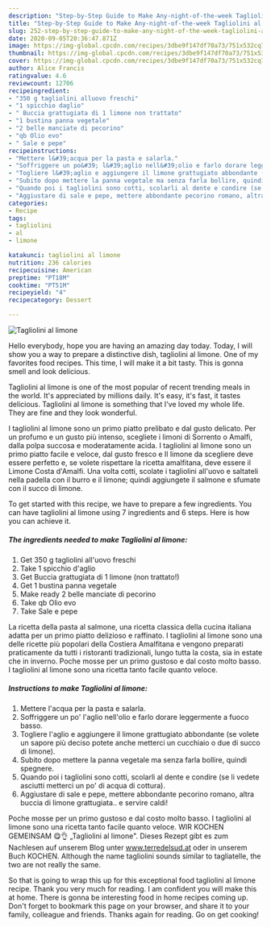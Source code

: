 ```yaml
---
description: "Step-by-Step Guide to Make Any-night-of-the-week Tagliolini al limone"
title: "Step-by-Step Guide to Make Any-night-of-the-week Tagliolini al limone"
slug: 252-step-by-step-guide-to-make-any-night-of-the-week-tagliolini-al-limone
date: 2020-09-05T20:36:47.871Z
image: https://img-global.cpcdn.com/recipes/3dbe9f147df70a73/751x532cq70/tagliolini-al-limone-recipe-main-photo.jpg
thumbnail: https://img-global.cpcdn.com/recipes/3dbe9f147df70a73/751x532cq70/tagliolini-al-limone-recipe-main-photo.jpg
cover: https://img-global.cpcdn.com/recipes/3dbe9f147df70a73/751x532cq70/tagliolini-al-limone-recipe-main-photo.jpg
author: Alice Francis
ratingvalue: 4.6
reviewcount: 12706
recipeingredient:
- "350 g tagliolini alluovo freschi"
- "1 spicchio daglio"
- " Buccia grattugiata di 1 limone non trattato"
- "1 bustina panna vegetale"
- "2 belle manciate di pecorino"
- "qb Olio evo"
- " Sale e pepe"
recipeinstructions:
- "Mettere l&#39;acqua per la pasta e salarla."
- "Soffriggere un po&#39; l&#39;aglio nell&#39;olio e farlo dorare leggermente a fuoco basso."
- "Togliere l&#39;aglio e aggiungere il limone grattugiato abbondante (se volete un sapore più deciso potete anche metterci un cucchiaio o due di succo di limone)."
- "Subito dopo mettere la panna vegetale ma senza farla bollire, quindi spegnere."
- "Quando poi i tagliolini sono cotti, scolarli al dente e condire (se li vedete asciutti metterci un po&#39; di acqua di cottura)."
- "Aggiustare di sale e pepe, mettere abbondante pecorino romano, altra buccia di limone grattugiata.. e servire caldi!"
categories:
- Recipe
tags:
- tagliolini
- al
- limone

katakunci: tagliolini al limone 
nutrition: 236 calories
recipecuisine: American
preptime: "PT18M"
cooktime: "PT51M"
recipeyield: "4"
recipecategory: Dessert

---
```



![Tagliolini al limone](https://img-global.cpcdn.com/recipes/3dbe9f147df70a73/751x532cq70/tagliolini-al-limone-recipe-main-photo.jpg)

Hello everybody, hope you are having an amazing day today. Today, I will show you a way to prepare a distinctive dish, tagliolini al limone. One of my favorites food recipes. This time, I will make it a bit tasty. This is gonna smell and look delicious.

Tagliolini al limone is one of the most popular of recent trending meals in the world. It's appreciated by millions daily. It's easy, it's fast, it tastes delicious. Tagliolini al limone is something that I've loved my whole life. They are fine and they look wonderful.

I tagliolini al limone sono un primo piatto prelibato e dal gusto delicato. Per un profumo e un gusto più intenso, scegliete i limoni di Sorrento o Amalfi, dalla polpa succosa e moderatamente acida. I tagliolini al limone sono un primo piatto facile e veloce, dal gusto fresco e Il limone da scegliere deve essere perfetto e, se volete rispettare la ricetta amalfitana, deve essere il Limone Costa d&#39;Amalfi. Una volta cotti, scolate i tagliolini all&#39;uovo e saltateli nella padella con il burro e il limone; quindi aggiungete il salmone e sfumate con il succo di limone.


To get started with this recipe, we have to prepare a few ingredients. You can have tagliolini al limone using 7 ingredients and 6 steps. Here is how you can achieve it.

<!--inarticleads1-->

##### The ingredients needed to make Tagliolini al limone:

1. Get 350 g tagliolini all&#39;uovo freschi
1. Take 1 spicchio d&#39;aglio
1. Get  Buccia grattugiata di 1 limone (non trattato!)
1. Get 1 bustina panna vegetale
1. Make ready 2 belle manciate di pecorino
1. Take qb Olio evo
1. Take  Sale e pepe


La ricetta della pasta al salmone, una ricetta classica della cucina italiana adatta per un primo piatto delizioso e raffinato. I tagliolini al limone sono una delle ricette più popolari della Costiera Amalfitana e vengono preparati praticamente da tutti i ristoranti tradizionali, lungo tutta la costa, sia in estate che in inverno. Poche mosse per un primo gustoso e dal costo molto basso. I tagliolini al limone sono una ricetta tanto facile quanto veloce. 

<!--inarticleads2-->

##### Instructions to make Tagliolini al limone:

1. Mettere l&#39;acqua per la pasta e salarla.
1. Soffriggere un po&#39; l&#39;aglio nell&#39;olio e farlo dorare leggermente a fuoco basso.
1. Togliere l&#39;aglio e aggiungere il limone grattugiato abbondante (se volete un sapore più deciso potete anche metterci un cucchiaio o due di succo di limone).
1. Subito dopo mettere la panna vegetale ma senza farla bollire, quindi spegnere.
1. Quando poi i tagliolini sono cotti, scolarli al dente e condire (se li vedete asciutti metterci un po&#39; di acqua di cottura).
1. Aggiustare di sale e pepe, mettere abbondante pecorino romano, altra buccia di limone grattugiata.. e servire caldi!


Poche mosse per un primo gustoso e dal costo molto basso. I tagliolini al limone sono una ricetta tanto facile quanto veloce. WIR KOCHEN GEMEINSAM 😋👌 „Tagliolini al limone&#34;. Dieses Rezept gibt es zum Nachlesen auf unserem Blog unter www.terredelsud.at oder in unserem Buch KOCHEN. Although the name tagliolini sounds similar to tagliatelle, the two are not really the same. 

So that is going to wrap this up for this exceptional food tagliolini al limone recipe. Thank you very much for reading. I am confident you will make this at home. There is gonna be interesting food in home recipes coming up. Don't forget to bookmark this page on your browser, and share it to your family, colleague and friends. Thanks again for reading. Go on get cooking!
